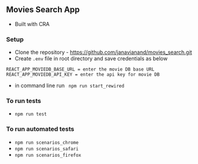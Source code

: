 ## Movies Search App
- Built with CRA

### Setup
- Clone the repository - https://github.com/janavianand/movies_search.git
- Create `.env` file in root directory and save credentials as below
```
REACT_APP_MOVIEDB_BASE_URL = enter the movie DB base URL
REACT_APP_MOVIEDB_API_KEY = enter the api key for movie DB

```
- in command line run
` npm run start_rewired`

### To run tests

- `npm run test`

### To run automated tests

- `npm run scenarios_chrome`
- `npm run scenarios_safari`
- `npm run scenarios_firefox`
